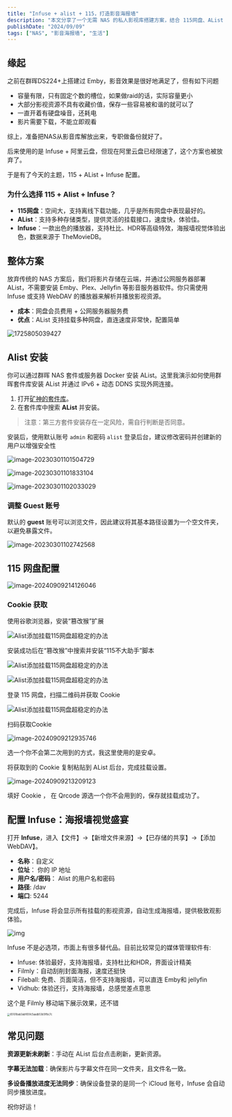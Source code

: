 ```yaml
---
title: "Infuse + alist + 115，打造影音海报墙"
description: "本文分享了一个无需 NAS 的私人影视库搭建方案，结合 115网盘、AList 和 Infuse，通过云端存储和灵活挂载，实现随时随地观看影视资源的便捷体验。文章详细介绍了 Alist 的安装步骤、115 网盘的配置方法以及 Infuse 的使用技巧，帮助读者打造出高效美观的影音海报墙。"
publishDate: "2024/09/09"
tags: ["NAS", "影音海报墙", "生活"]
---
```




## 缘起

之前在群晖DS224+上搭建过 Emby，影音效果是很好地满足了，但有如下问题

- 容量有限，只有固定个数的槽位，如果做raid的话，实际容量更小
- 大部分影视资源不具有收藏价值，保存一些容易被和谐的就可以了
- 一直开着有硬盘噪音，还耗电
- 影片需要下载，不能立即观看

综上，准备把NAS从影音库解放出来，专职做备份就好了。

后来使用的是 Infuse + 阿里云盘，但现在阿里云盘已经限速了，这个方案也被放弃了。

于是有了今天的主题，115 + AList + Infuse 配置。

### 为什么选择 115 + Alist + Infuse？

- **115网盘**：空间大，支持离线下载功能，几乎是所有网盘中表现最好的。
- **AList**：支持多种存储类型，提供灵活的挂载接口，速度快，体验佳。
- **Infuse**：一款出色的播放器，支持杜比、HDR等高级特效，海报墙视觉体验出色，数据来源于 TheMovieDB。

## 整体方案



放弃传统的 NAS 方案后，我们将影片存储在云端，并通过公网服务器部署 AList，不需要安装 Emby、Plex、Jellyfin 等影音服务器软件。你只需使用 Infuse 或支持 WebDAV 的播放器来解析并播放影视资源。

- **成本**：网盘会员费用 + 公网服务器服务费
- **优点**：AList 支持挂载多种网盘，直连速度非常快，配置简单

![1725805039427](https://cdn.jsdelivr.net/gh/shuyuncong0/mdImg/md/image2024/202409082217654.jpg)



## Alist 安装

你可以通过群晖 NAS 套件或服务器 Docker 安装 AList。这里我演示如何使用群晖套件库安装 AList 并通过 IPv6 + 动态 DDNS 实现外网连接。

1. 打开[矿神的套件库](https://spk7.imnks.com/)。
2. 在套件库中搜索 **AList** 并安装。

> 注意：第三方套件安装存在一定风险，需自行判断是否同意。

安装后，使用默认账号 `admin` 和密码 `alist` 登录后台，建议修改密码并创建新的用户以增强安全性

![image-20230301101504729](https://cdn.jsdelivr.net/gh/shuyuncong0/mdImg/md/image2024/202409092114616.png)

![image-20230301101833104](https://cdn.jsdelivr.net/gh/shuyuncong0/mdImg/md/image2024/202409092114227.png)



![image-20230301102033029](https://cdn.jsdelivr.net/gh/shuyuncong0/mdImg/md/image2024/202409092114795.png)



### 调整 Guest 账号

默认的 **guest** 账号可以浏览文件，因此建议将其基本路径设置为一个空文件夹，以避免暴露文件。

![image-20230301102742568](https://cdn.jsdelivr.net/gh/shuyuncong0/mdImg/md/image2024/202409092115712.png)

## 115 网盘配置



![image-20240909214126046](https://cdn.jsdelivr.net/gh/shuyuncong0/mdImg/md/image2024/202409092141162.png)

### Cookie 获取

使用谷歌浏览器，安装“篡改猴”扩展

![Alist添加挂载115网盘超稳定的办法](https://cdn.jsdelivr.net/gh/shuyuncong0/mdImg/md/image2024/202409092125865.png)

安装成功后在“篡改猴”中搜索并安装“115不大助手”脚本

![Alist添加挂载115网盘超稳定的办法](https://cdn.jsdelivr.net/gh/shuyuncong0/mdImg/md/image2024/202409092125040.png)

![Alist添加挂载115网盘超稳定的办法](https://cdn.jsdelivr.net/gh/shuyuncong0/mdImg/md/image2024/202409092125646.png)

登录 115 网盘，扫描二维码并获取 Cookie

![Alist添加挂载115网盘超稳定的办法](https://cdn.jsdelivr.net/gh/shuyuncong0/mdImg/md/image2024/202409092125396.png)

扫码获取Cookie

![image-20240909212935746](https://cdn.jsdelivr.net/gh/shuyuncong0/mdImg/md/image2024/202409092129873.png)

选一个你不会第二次用到的方式，我这里使用的是安卓。

将获取到的 Cookie 复制粘贴到 AList 后台，完成挂载设置。

![image-20240909213209123](https://cdn.jsdelivr.net/gh/shuyuncong0/mdImg/md/image2024/202409092132313.png)

填好 Cookie ， 在 Qrcode 源选一个你不会用到的，保存就挂载成功了。



## 配置 Infuse：海报墙视觉盛宴

打开 **Infuse**，进入【文件】->【新增文件来源】->【已存储的共享】->【添加 WebDAV】。

+   **名称**：自定义
+   **位址**： 你的 IP 地址
+   **用户名/密码**： Alist 的用户名和密码
+   **路径**: /dav
+   **端口**: 5244



完成后，Infuse 将会显示所有挂载的影视资源，自动生成海报墙，提供极致观影体验。

![img](https://cdn.jsdelivr.net/gh/shuyuncong0/mdImg/md/image2024/202409082118020.png)

Infuse 不是必选项，市面上有很多替代品。目前比较常见的媒体管理软件有:

+   Infuse: 体验最好，支持海报墙，支持杜比和HDR，界面设计精美
+   Filmly：自动刮削封面海报，速度还挺快
+   Fileball: 免费、页面简洁，但不支持海报墙，可以直连 Emby和 jellyfin
+   Vidhub: 体验还行，支持海报墙，总感觉差点意思

这个是 Filmly 移动端下展示效果，还不错

<img src="https://cdn.jsdelivr.net/gh/shuyuncong0/mdImg/md/image2024/202409092203935.png" alt="65101bab3abf659c5aadb53b5ffbc7c" style="zoom:40%;" />

## 常见问题

**资源更新未刷新**：手动在 AList 后台点击刷新，更新资源。

**字幕无法加载**：确保影片与字幕文件在同一文件夹，且文件名一致。

**多设备播放进度无法同步**：确保设备登录的是同一个 iCloud 账号，Infuse 会自动同步播放进度。






祝你好运！





